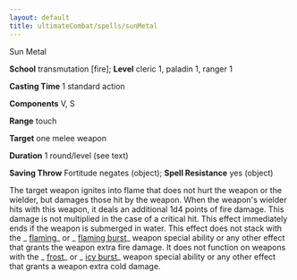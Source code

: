 ```yaml
---
layout: default
title: ultimateCombat/spells/sunMetal
---
```

Sun Metal

**School** transmutation [fire]; **Level** cleric 1, paladin 1, ranger 1

**Casting Time** 1 standard action

**Components** V, S

**Range** touch

**Target** one melee weapon

**Duration** 1 round/level (see text)

**Saving Throw** Fortitude negates (object); **Spell Resistance** yes (object)

The target weapon ignites into flame that does not hurt the weapon or the wielder, but damages those hit by the weapon. When the weapon's wielder hits with this weapon, it deals an additional 1d4 points of fire damage. This damage is not multiplied in the case of a critical hit. This effect immediately ends if the weapon is submerged in water. This effect does not stack with the _ [flaming](magicItems/weapons#_weapons-flaming)_ or _ [flaming burst](magicItems/weapons#_weapons-flaming-burst)_ weapon special ability or any other effect that grants the weapon extra fire damage. It does not function on weapons with the _ [frost](magicItems/weapons#_weapons-frost)_ or _ [icy burst](magicItems/weapons#_weapons-icy-burst)_ weapon special ability or any other effect that grants a weapon extra cold damage.

